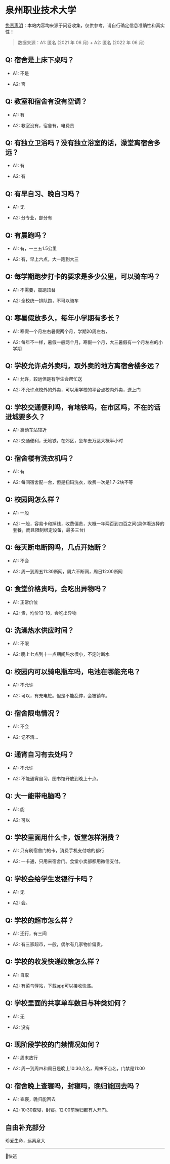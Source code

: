 # 泉州职业技术大学

[免责声明](https://colleges.chat/#_3)：本站内容均来源于问卷收集，仅供参考，请自行确定信息准确性和真实性！

> 数据来源：A1: 匿名 (2021 年 06 月) + A2: 匿名 (2022 年 06 月)

## Q: 宿舍是上床下桌吗？

- A1: 不是

- A2: 否

## Q: 教室和宿舍有没有空调？

- A1: 有

- A2: 教室没有，宿舍有，电费贵

## Q: 有独立卫浴吗？没有独立浴室的话，澡堂离宿舍多远？

- A1: 有

- A2: 有

## Q: 有早自习、晚自习吗？

- A1: 无

- A2: 分专业，部分有

## Q: 有晨跑吗？

- A1: 有，一三五1.5公里

- A2: 有，早上六点，大一跑到大三

## Q: 每学期跑步打卡的要求是多少公里，可以骑车吗？

- A1: 不需要，晨跑顶替

- A2: 全校统一排队跑，不可以骑车

## Q: 寒暑假放多久，每年小学期有多长？

- A1: 寒假一个月左右暑假两个月，学期20周左右，

- A2: 每年不一样，暑假一般两个月，寒假一个月，大三暑假有一个月左右的小学期

## Q: 学校允许点外卖吗，取外卖的地方离宿舍楼多远？

- A1: 允许，较远但是有学生会帮忙送

- A2: 不允许点校外的外卖，可以用学校的平台点校内外卖，送上门

## Q: 学校交通便利吗，有地铁吗，在市区吗，不在的话进城要多久？

- A1: 离动车站较近

- A2: 交通便利，无地铁，在郊区，坐车去万达大概半小时

## Q: 宿舍楼有洗衣机吗？

- A1: 有

- A2: 每间宿舍配一台，但是扫码洗衣，收费一次是1.7-2块不等

## Q: 校园网怎么样？

- A1: 一般

- A2: 一般，容易卡和掉线，收费偏贵，大概一年两百到四百之间(具体看选择的套餐，而且限制绑定设备，最多三台)

## Q: 每天断电断网吗，几点开始断？

- A1: 不会

- A2: 周一到周五11:30断网，周六不断网，周日12:00断网

## Q: 食堂价格贵吗，会吃出异物吗？

- A1: 正常价位

- A2: 贵，均价13-18，会吃出异物

## Q: 洗澡热水供应时间？

- A1: 不限

- A2: 晚上七点到十一点期间热水很小，不定时断水

## Q: 校园内可以骑电瓶车吗，电池在哪能充电？

- A1: 不允许

- A2: 可以，有充电桩。但是不能乱停，会被锁车。

## Q: 宿舍限电情况？

- A1: 不会

- A2: 记不清…

## Q: 通宵自习有去处吗？

- A1: 不允许

- A2: 不能通宵自习，图书馆开放到晚上十点。

## Q: 大一能带电脑吗？

- A1: 能

- A2: 可以

## Q: 学校里面用什么卡，饭堂怎样消费？

- A1: 只有刷宿舍门的卡，消费手机支付啥的都行

- A2: 一卡通，只用来宿舍门。食堂小卖部都用微信支付。

## Q: 学校会给学生发银行卡吗？

- A1: 无

- A2: 会。

## Q: 学校的超市怎么样？

- A1: 还行，有三间

- A2: 有三家超市，一般，偶尔有几家物价偏贵。

## Q: 学校的收发快递政策怎么样？

- A1: 自取

- A2: 有菜鸟驿站，下载app可以接收快递。

## Q: 学校里面的共享单车数目与种类如何？

- A1: 无

- A2: 没有

## Q: 现阶段学校的门禁情况如何？

- A1: 周末放行

- A2: 周一到周四和周日是晚上10:30点名，周末不点名，门禁是11:00

## Q: 宿舍晚上查寝吗，封寝吗，晚归能回去吗？

- A1: 查寝，晚归能回去

- A2: 10:30查寝，封寝。12:00前晚归都有人开门。

## 自由补充部分

珍爱生命，远离泉大

***

🤣快逃